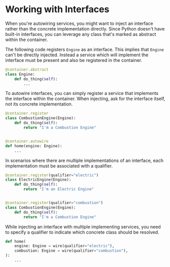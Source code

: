# Working with Interfaces

When you're autowiring services, you might want to inject an interface rather than 
the concrete implementation directly. Since Python doesn't have built-in interfaces, you can leverage any class 
that's marked as abstract within the container.

The following code registers `Engine` as an interface. This implies that `Engine` can't be directly injected. 
Instead a service which will implement the interface must be present and also be registered in the container.

```python
@container.abstract
class Engine:
    def do_thing(self):
        ...
```

To autowire interfaces, you can simply register a service that implements the interface within the container. 
When injecting, ask for the interface itself, not its concrete implementation.

```python
@container.register
class CombustionEngine(Engine):
    def do_thing(self):
        return "I'm a Combustion Engine"


@container.autowire
def home(engine: Engine):
    ...
```

In scenarios where there are multiple implementations of an interface, each implementation must be 
associated with a qualifier.

```python
@container.register(qualifier="electric")
class ElectricEngine(Engine):
    def do_thing(self):
        return "I'm an Electric Engine"


@container.register(qualifier="combustion")
class CombustionEngine(Engine):
    def do_thing(self):
        return "I'm a Combustion Engine"
```

While injecting an interface with multiple implementing services, you need to specify a qualifier to indicate 
which concrete class should be resolved.

```python
def home(
    engine: Engine = wire(qualifier="electric"),
    combustion: Engine = wire(qualifier="combustion"),
):
    ...
```
